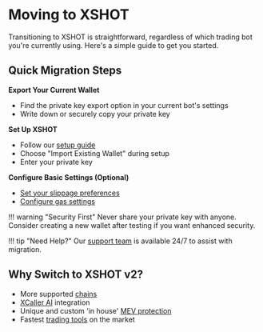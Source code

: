 # Moving to XSHOT

Transitioning to XSHOT is straightforward, regardless of which trading bot you're currently using. Here's a simple guide to get you started.

## Quick Migration Steps

**Export Your Current Wallet**

   - Find the private key export option in your current bot's settings
   - Write down or securely copy your private key

**Set Up XSHOT**

   - Follow our [setup guide](getting-started/setup-guide.md)
   - Choose "Import Existing Wallet" during setup
   - Enter your private key

**Configure Basic Settings (Optional)**

   - [Set your slippage preferences](user-guide/slippage-settings.md)
   - [Configure gas settings](user-guide/gas-fee-configuration.md)

!!! warning "Security First"
    Never share your private key with anyone. Consider creating a new wallet after testing if you want enhanced security.

!!! tip "Need Help?"
    Our [support team](support.md) is available 24/7 to assist with migration.

## Why Switch to XSHOT v2?

- More supported [chains](supported-chains/index.md)
- [XCaller AI](premium-features/xcaller-ai.md) integration
- Unique and custom 'in house' [MEV protection](security/mev-protection.md)
- Fastest [trading tools](features/trading/buying.md) on the market

